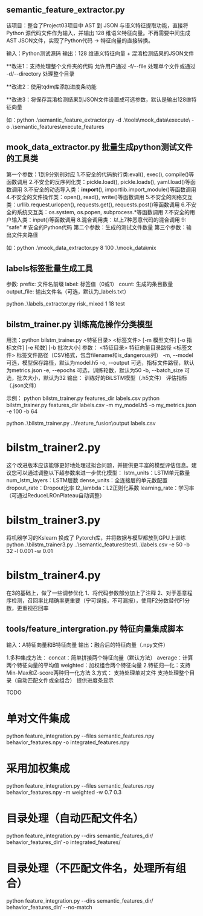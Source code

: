 
## semantic_feature_extractor.py
该项目：整合了Project03项目中 AST 到 JSON 与语义特征提取功能，直接将 Python 源代码文件作为输入，并输出 128 维语义特征向量。不再需要中间生成AST JSON文件，实现了Python代码 → 特征向量的直接转换。

输入：Python测试源码
输出：128 维语义特征向量 + 混淆检测结果的JSON文件

**改进1：支持处理整个文件夹的代码
允许用户通过 -f/--file 处理单个文件或通过 -d/--directory 处理整个目录

**改进2：使用tqdm库添加进度条功能

**改进3：将保存混淆检测结果到JSON文件设置成可选参数，默认是输出128维特征向量

如：python .\semantic_feature_extractor.py -d .\tools\mook_data\execute\  -o .\semantic_features\execute_features



## mook_data_extractor.py  批量生成python测试文件的工具类
第一个参数：1到9分别别对应
    1.不安全的代码执行类:eval(), exec(), compile()等函数调用
    2.不安全的反序列化类：pickle.load(), pickle.loads(), yaml.load()等函数调用
    3.不安全的动态导入类：__import__(), importlib.import_module()等函数调用
    4.不安全的文件操作类：open(), read(), write()等函数调用
    5.不安全的网络交互类：urllib.request.urlopen(), requests.get(), requests.post()等函数调用
    6.不安全的系统交互类：os.system, os.popen, subprocess.*等函数调用
    7.不安全的用户输入类：input()等函数调用
    8.混合调用类：以上7种恶意代码的混合调用
    9: "safe"            # 安全的Python代码
第二个参数：生成的测试文件数量
第三个参数：输出文件夹路径

如：python .\mook_data_extractor.py 8 100 .\mook_data\mix


## labels标签批量生成工具
参数:
        prefix: 文件名前缀
        label: 标签值（0或1）
        count: 生成的条目数量
        output_file: 输出文件名（可选，默认为<prefix>_labels.txt）

python .\labels_extractor.py risk_mixed 1 18 test



## bilstm_trainer.py 训练高危操作分类模型
用法：python bilstm_trainer.py <特征目录> <标签文件> [-m 模型文件] [-o 指标文件] [-e 轮数] [-b 批次大小]
参数：
  <特征目录>           特征向量目录路径
  <标签文件>           标签文件路径（CSV格式，包含filename和is_dangerous列）
  -m, --model          可选，模型保存路径，默认为model.h5
  -o, --output         可选，指标文件路径，默认为metrics.json
  -e, --epochs         可选，训练轮数，默认为50
  -b, --batch_size     可选，批次大小，默认为32
输出：
  训练好的BiLSTM模型（.h5文件）
  评估指标（.json文件）

示例：
  python bilstm_trainer.py features_dir labels.csv
  python bilstm_trainer.py features_dir labels.csv -m my_model.h5 -o my_metrics.json -e 100 -b 64

python .\bilstm_trainer.py ..\feature_fusion\output labels.csv




# bilstm_trainer2.py 
这个改进版本应该能够更好地处理过拟合问题，并提供更丰富的模型评估信息。建议您可以通过调整以下超参数来进一步优化模型：
lstm_units：LSTM单元数量
num_lstm_layers：LSTM层数
dense_units：全连接层的单元数配置
dropout_rate：Dropout比率
l2_lambda：L2正则化系数
learning_rate：学习率（可通过ReduceLROnPlateau自动调整）



# bilstm_trainer3.py 
将机器学习的Kslearn 换成了 Pytorch库，并将数据与模型都放到GPU上训练
python .\bilstm_trainer3.py ..\semantic_features\test\ .\labels.csv -e 50 -b 32 -l 0.001 -w 0.01

# bilstm_trainer4.py 
在3的基础上，做了一些调参优化
1、将代码参数部分加上了注释
2、对于恶意程序检测，召回率比精确率更重要（宁可误报，不可漏报），使用F2分数替代F1分数，更重视召回率


## tools/feature_intergration.py 特征向量集成脚本

输入：A特征向量和B特征向量
输出：融合后的特征向量（.npy文件）

1.多种集成方法：
  concat：简单拼接两个特征向量（默认方法）
  average：计算两个特征向量的平均值
  weighted：加权组合两个特征向量
2.特征归一化：支持Min-Max和Z-score两种归一化方法
3.方式：
  支持处理单对文件
  支持处理整个目录（自动匹配文件或全组合）
  提供进度条显示

TODO
# 单对文件集成
python feature_integration.py --files semantic_features.npy behavior_features.npy -o integrated_features.npy 
# 采用加权集成
python feature_integration.py --files semantic_features.npy behavior_features.npy -m weighted -w 0.7 0.3 
# 目录处理（自动匹配文件名）
python feature_integration.py --dirs semantic_features_dir/ behavior_features_dir/ -o integrated_features/
# 目录处理（不匹配文件名，处理所有组合）
python feature_integration.py --dirs semantic_features_dir/ behavior_features_dir/ --no-match
